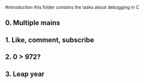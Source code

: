 #introduction
   this folder contains the tasks about debugging in C 
## 0. Multiple mains
## 1. Like, comment, subscribe
## 2. 0 > 972?
## 3. Leap year
